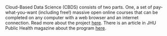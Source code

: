 Cloud-Based Data Science (CBDS) consists of two parts. One, a set of pay-what-you-want (including free!) massive open online courses that can be completed on any computer with a web browser and an internet connection. Read more about the project [here](https://www.clouddatascience.org/). There is an article in JHU Public Health magazine about the program [here](https://magazine.jhsph.edu/2019/data-science-careers-baltimores-underserved-community-members).
